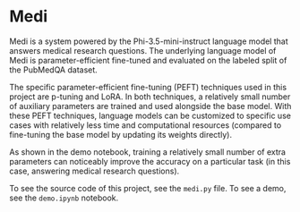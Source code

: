 # Medi

Medi is a system powered by the Phi-3.5-mini-instruct language model that answers medical research questions. The underlying language model of Medi is parameter-efficient fine-tuned and evaluated on the labeled split of the PubMedQA dataset.

The specific parameter-efficient fine-tuning (PEFT) techniques used in this project are p-tuning and LoRA. In both techniques, a relatively small number of auxiliary parameters are trained and used alongside the base model. With these PEFT techniques, language models can be customized to specific use cases with relatively less time and computational resources (compared to fine-tuning the base model by updating its weights directly). 

As shown in the demo notebook, training a relatively small number of extra parameters can noticeably improve the accuracy on a particular task (in this case, answering medical research questions). 

To see the source code of this project, see the `medi.py` file. To see a demo, see the `demo.ipynb` notebook.
